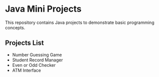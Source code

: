 # Java Mini Projects

This repository contains Java projects to demonstrate basic programming concepts.

## Projects List
- Number Guessing Game
- Student Record Manager
- Even or Odd Checker
- ATM Interface


